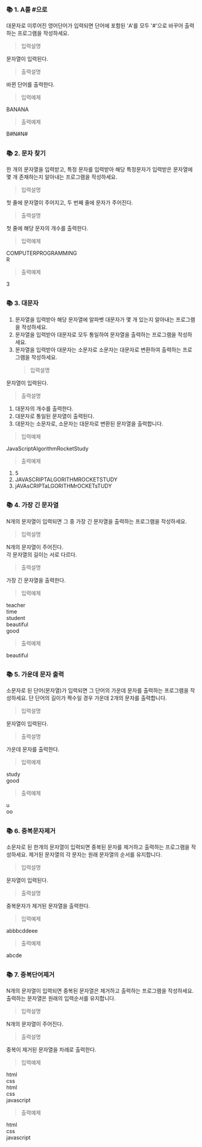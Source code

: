 ### 📚 1. A를 #으로

대문자로 이루어진 영어단어가 입력되면 단어에 포함된 'A'를 모두 '#'으로 바꾸어 출력하는 프로그램을 작성하세요.

> 입력설명

문자열이 입력된다.

> 출력설명

바뀐 단어를 출력한다.

> 입력예제

BANANA

> 출력예제

B#N#N#

##

### 📚 2. 문자 찾기

한 개의 문자열을 입력받고, 특정 문자를 입력받아 해당 특정문자가 입력받은 문자열에 몇 개 존재하는지 알아내는 프로그램을 작성하세요.

> 입력설명

첫 줄에 문자열이 주어지고, 두 번째 줄에 문자가 주어진다.

> 출력설명

첫 줄에 해당 문자의 개수를 출력한다.

> 입력예제

COMPUTERPROGRAMMING  
R

> 출력예제

3

##

### 📚 3. 대문자

1. 문자열을 입력받아 해당 문자열에 알파벳 대문자가 몇 개 있는지 알아내는 프로그램을 작성하세요.
2. 문자열을 입력받아 대문자로 모두 통일하여 문자열을 출력하는 프로그램을 작성하세요.
3. 문자열을 입력받아 대문자는 소문자로 소문자는 대문자로 변환하여 출력하는 프로그램을 작성하세요.
   > 입력설명

문자열이 입력된다.

> 출력설명

1. 대문자의 개수를 출력한다.
2. 대문자로 통일된 문자열이 출력된다.
3. 대문자는 소문자로, 소문자는 대문자로 변환된 문자열을 출력합니다.

> 입력예제

JavaScriptAlgorithmRocketStudy

> 출력예제

1. 5
2. JAVASCRIPTALGORITHMROCKETSTUDY
3. jAVAsCRIPTaLGORITHMrOCKETsTUDY

##

### 📚 4. 가장 긴 문자열

N개의 문자열이 입력되면 그 중 가장 긴 문자열을 출력하는 프로그램을 작성하세요.

> 입력설명

N개의 문자열이 주어진다.  
각 문자열의 길이는 서로 다르다.

> 출력설명

가장 긴 문자열을 출력한다.

> 입력예제

teacher  
time  
student  
beautiful  
good

> 출력예제

beautiful

##

### 📚 5. 가운데 문자 출력

소문자로 된 단어(문자열)가 입력되면 그 단어의 가운데 문자를 출력하는 프로그램을 작성하세요. 단 단어의 길이가 짝수일 경우 가운데 2개의 문자를 출력합니다.

> 입력설명

문자열이 입력된다.

> 출력설명

가운데 문자를 출력한다.

> 입력예제

study  
good

> 출력예제

u  
oo

##

### 📚 6. 중복문자제거

소문자로 된 한개의 문자열이 입력되면 중복된 문자를 제거하고 출력하는 프로그램을 작성하세요. 제거된 문자열의 각 문자는 원래 문자열의 순서를 유지합니다.

> 입력설명

문자열이 입력된다.

> 출력설명

중복문자가 제거된 문자열을 출력한다.

> 입력예제

abbbcddeee

> 출력예제

abcde

##

### 📚 7. 중복단어제거

N개의 문자열이 입력되면 중복된 문자열은 제거하고 출력하는 프로그램을 작성하세요. 출력하는 문자열은 원래의 입력순서를 유지합니다.

> 입력설명

N개의 문자열이 주어진다.

> 출력설명

중복이 제거된 문자열을 차례로 출력한다.

> 입력예제

html  
css  
html  
css  
javascript

> 출력예제

html  
css  
javascript

